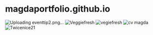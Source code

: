 # magdaportfolio.github.io
![Uploading eventtip2.png…]()
![Veggiefresh](https://user-images.githubusercontent.com/114610789/206912307-eeebca37-4ad5-4ef4-b7fb-882520c3c4cf.png)
![vegiefresh](https://user-images.githubusercontent.com/114610789/206913366-3a7045f1-9113-46ba-bc55-096775e8fb2a.png)
![cv magda](https://user-images.githubusercontent.com/114610789/206914292-de3f2d9a-5ad1-477b-b88b-2a6aea99f265.png)
![Twicenice21](https://user-images.githubusercontent.com/114610789/206915990-22ddda6c-fd71-4e0e-bd75-2303e6aafecf.png)
